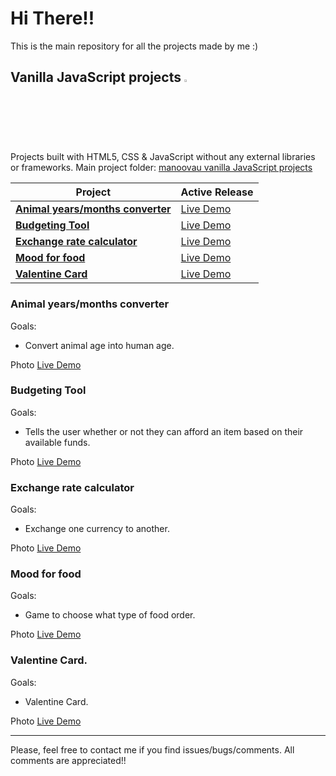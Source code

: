 # Hi There!!

This is the main repository for all the projects made by me :)

## Vanilla JavaScript projects  <img src="http://3con14.biz/code/_data/js/intro/js-logo.png" width=2.5% height=2.5%>

Projects built with HTML5, CSS & JavaScript without any external libraries or frameworks. 
Main project folder: <a href="https://github.com/manoovau/vanilla-javascript-projects" target="_blank">manoovau vanilla JavaScript projects</a>

|      Project        | Active Release  |
| ------------------- | --------------- |
| **[Animal years/months converter](README.md###animal-years/months-converter)** | [Live Demo](https://manoovau.github.io/vanilla-javascript-projects/animal_years_months_converter/) |
| **[Budgeting Tool](README.md###Budgeting-Tool)** | [Live Demo](https://manoovau.github.io/vanilla-javascript-projects/budgeting_tool/) |
| **[Exchange rate calculator](README.md###exchange-rate-calculator)** | [Live Demo](https://manoovau.github.io/vanilla-javascript-projects/exchange_rate_calculator/) |
| **[Mood for food](README.md###mood-for-food)** | [Live Demo](https://manoovau.github.io/vanilla-javascript-projects/mood_for_food/) |
| **[Valentine Card](README.md###valentine-card)** | [Live Demo](https://manoovau.github.io/vanilla-javascript-projects/valentine/) |

### Animal years/months converter 

Goals:
 - Convert animal age into human age.

Photo
[Live Demo](https://manoovau.github.io/vanilla-javascript-projects/animal_years_months_converter/)


### Budgeting Tool

Goals:
 - Tells the user whether or not they can afford an item based on their available funds.

Photo
[Live Demo](https://manoovau.github.io/vanilla-javascript-projects/budgeting_tool/)


### Exchange rate calculator

Goals:
 -  Exchange one currency to another.

Photo
[Live Demo](https://manoovau.github.io/vanilla-javascript-projects/exchange_rate_calculator/)

### Mood for food

Goals:
 -  Game to choose what type of food order.

Photo
[Live Demo](https://manoovau.github.io/vanilla-javascript-projects/mood_for_food/)


### Valentine Card.

Goals:
 - Valentine Card.

Photo
[Live Demo](https://manoovau.github.io/vanilla-javascript-projects/valentine/)


-----------------------
Please, feel free to contact me if you find issues/bugs/comments. All comments are appreciated!!
<!--
**manoovau/manoovau** is a ✨ _special_ ✨ repository because its `README.md` (this file) appears on your GitHub profile.

[![JavaScript](http://3con14.biz/code/_data/js/intro/js-logo.png)](https://developer.mozilla.org/en-US/docs/Web/JavaScript)


Here are some ideas to get you started:
### Hi there 👋
- 🔭 I’m currently working on ...
- 🌱 I’m currently learning ...
- 👯 I’m looking to collaborate on ...
- 🤔 I’m looking for help with ...
- 💬 Ask me about ...
- 📫 How to reach me: ...
- 😄 Pronouns: ...
- ⚡ Fun fact: ...
-->
